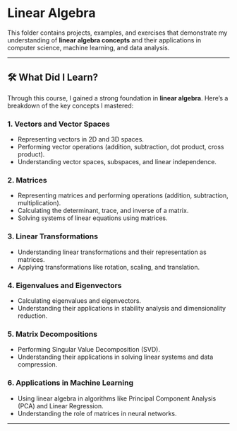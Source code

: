 # Linear Algebra

This folder contains projects, examples, and exercises that demonstrate my understanding of **linear algebra concepts** and their applications in computer science, machine learning, and data analysis.

---
## 🛠️ What Did I Learn?
Through this course, I gained a strong foundation in **linear algebra**. Here’s a breakdown of the key concepts I mastered:

### 1. **Vectors and Vector Spaces**
   - Representing vectors in 2D and 3D spaces.
   - Performing vector operations (addition, subtraction, dot product, cross product).
   - Understanding vector spaces, subspaces, and linear independence.

### 2. **Matrices**
   - Representing matrices and performing operations (addition, subtraction, multiplication).
   - Calculating the determinant, trace, and inverse of a matrix.
   - Solving systems of linear equations using matrices.

### 3. **Linear Transformations**
   - Understanding linear transformations and their representation as matrices.
   - Applying transformations like rotation, scaling, and translation.

### 4. **Eigenvalues and Eigenvectors**
   - Calculating eigenvalues and eigenvectors.
   - Understanding their applications in stability analysis and dimensionality reduction.

### 5. **Matrix Decompositions**
   - Performing Singular Value Decomposition (SVD).
   - Understanding their applications in solving linear systems and data compression.

### 6. **Applications in Machine Learning**
   - Using linear algebra in algorithms like Principal Component Analysis (PCA) and Linear Regression.
   - Understanding the role of matrices in neural networks.
---



